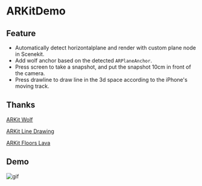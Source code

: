 # ARKitDemo

## Feature
* Automatically detect horizontalplane and render with custom plane node in Scenekit.
* Add wolf anchor based on the detected `ARPlaneAnchor`.
* Press screen to take a snapshot, and put the snapshot 10cm in front of the camera.
* Press drawline to draw line in the 3d space according to the iPhone's moving track.

## Thanks

[ARKit Wolf](https://github.com/yx79/ARKit-Wolf)

[ARKit Line Drawing](https://github.com/lapfelix/ARKit-line-drawing)

[ARKit Floors Lava](https://github.com/arirawr/ARKit-FloorIsLava)

## Demo
![gif](https://raw.githubusercontent.com/StephenGuanqi/AVResources/arkitdemo/ARDemo.gif)

